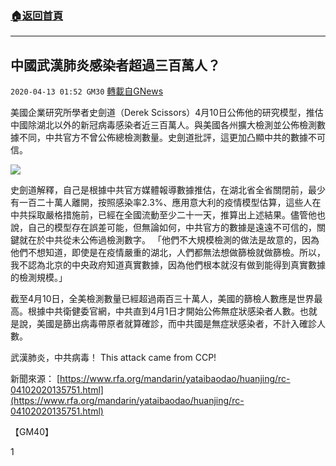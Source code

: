 ###  [:house:返回首頁](https://github.com/ourhimalayas/txt)
---

## 中國武漢肺炎感染者超過三百萬人？
`2020-04-13 01:52 GM30` [轉載自GNews](https://gnews.org/zh-hant/171131/)

美國企業研究所學者史劍道（Derek Scissors）4月10日公佈他的研究模型，推估中國除湖北以外的新冠病毒感染者近三百萬人。與美國各州擴大檢測並公佈檢測數據不同，中共官方不曾公佈總檢測數量。史劍道批評，這更加凸顯中共的數據不可信。

![](https://s3.amazonaws.com/gnews-media-offload/wp-content/uploads/2020/04/13014705/rc0410a-1.jpg)

史劍道解釋，自己是根據中共官方媒體報導數據推估，在湖北省全省關閉前，最少有一百二十萬人離開，按照感染率2.3%、應用意大利的疫情模型估算，這些人在中共採取嚴格措施前，已經在全國流動至少二十一天，推算出上述結果。儘管他也說，自己的模型存在誤差可能，但無論如何，中共官方的數據是遠遠不可信的，關鍵就在於中共從未公佈過檢測數字。 「他們不大規模檢測的做法是故意的，因為他們不想知道，即使是在疫情嚴重的湖北，人們都無法想做篩檢就做篩檢。所以，我不認為北京的中央政府知道真實數據，因為他們根本就沒有做到能得到真實數據的檢測規模。」

截至4月10日，全美檢測數量已經超過兩百三十萬人，美國的篩檢人數應是世界最高。根據中共衛健委官網，中共直到4月1日才開始公佈無症狀感染者人數。也就是說，美國是篩出病毒帶原者就算確診，而中共國是無症狀感染者，不計入確診人數。

武漢肺炎，中共病毒！ This attack came from CCP!

新聞來源： [https://www.rfa.org/mandarin/yataibaodao/huanjing/rc-04102020135751.html](https://www.rfa.org/mandarin/yataibaodao/huanjing/rc-04102020135751.html)

【GM40】

1

